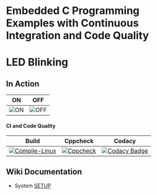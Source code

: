 # Embedded C Programming Examples with Continuous Integration and Code Quality

# LED Blinking 

## In Action

|ON|OFF|
|:--:|:--:|
|![ON](simulation/ON.png)|![OFF](simulation/OFF.png)|

#### CI and Code Quality

|Build|Cppcheck|Codacy|
|:--:|:--:|:--:|
|[![Compile-Linux](https://github.com/Bharathgopal/Emb-C/actions/workflows/Compile.yml/badge.svg)](https://github.com/Bharathgopal/Emb-C/actions/workflows/Compile.yml)|[![Cppcheck](https://github.com/Bharathgopal/Emb-C/actions/workflows/CodeQulaity.yml/badge.svg)](https://github.com/Bharathgopal/Emb-C/actions/workflows/CodeQulaity.yml)|[![Codacy Badge](https://app.codacy.com/project/badge/Grade/32a9a176898741199261569617fa28d1)](https://www.codacy.com/gh/ShankarBalu/EmbeddedC_256284/dashboard?utm_source=github.com&amp;utm_medium=referral&amp;utm_content=ShankarBalu/EmbeddedC_256284&amp;utm_campaign=Badge_Grade)|

## Wiki Documentation
* System [SETUP](https://github.com/Bharathgopal/Emb-C/wiki)
